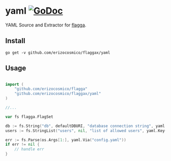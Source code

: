 # yaml [![GoDoc](https://godoc.org/github.com/erizocosmico/flaggax/yaml?status.svg)](https://godoc.org/github.com/erizocosmico/flagga)

YAML Source and Extractor for [flagga](https://github.com/erizocosmico/flagga).

## Install

```
go get -v github.com/erizocosmico/flaggax/yaml
```

## Usage

```go

import (
    "github.com/erizocosmico/flagga"
    "github.com/erizocosmico/flaggax/yaml"
)

//...

var fs flagga.FlagSet

db := fs.String("db", defaultDBURI, "database connection string", yaml.Key("db_uri"))
users := fs.StringList("users", nil, "list of allowed users", yaml.Key("users"))

err := fs.Parse(os.Args[1:], yaml.Via("config.yaml"))
if err != nil {
    // handle err
}
```